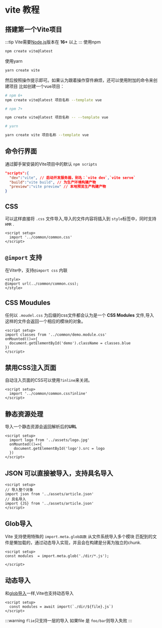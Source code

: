# vite 教程
## 搭建第一个Vite项目
:::tip
Vite需要[Node.js](http://nodejs.cn/)版本在 **16+** 以上
:::
使用npm
```sh
npm create vite@latest
```
使用yarn
```sh
yarn create vite
```
然后按照操作提示即可。如果认为跟着操作穿件麻烦，还可以使用附加的命令来创建项目
比如创建一个vue项目：
```sh
# npm 6+
npm create vite@latest 项目名称 --template vue

# npm 7+

npm create vite@latest 项目名称 -- --template vue 

# yarn

yarn create vite 项目名称 --template vue 

```

## 命令行界面
通过脚手架安装的Vite项目中的默认 ` npm scripts `
```json
"scripts":{
  "dev":"vite", // 启动开发服务器，别名：`vite dev`,`vite serve`
  "build":"vite build", // 为生产环境构建产物
  "preview":"vite preview" // 本地预览生产构建产物
}
```

## CSS
可以这样直接将 `.css` 文件导入,导入的文件内容将插入到 ` style `标签中，同时支持 `HMR` .
```vue
<script setup>
  import '../common/common.css'
</script>
```

## `@import` 支持
在Vite中，支持`@import css` 内联
```vue
<style>
@import url(../common/common.css);
</style> 
```

## CSS Moudules
任何以 `.moudel.css` 为后缀的css文件都会认为是一个 **CSS Modules** 文件,导入这样的文件会返回一个相应的模块的对象。
```vue
<script setup>
import classes from '../common/demo.module.css'
onMounted(()=>{
  document.getElementById('demo').className = classes.blue
})
</script>
```

## 禁用CSS注入页面
自动注入页面的CSS可以使用`?inline`来关闭。
```vue{2}
<script setup>
  import '../common/common.css?inline'
</script>
```
## 静态资源处理
导入一个静态资源会返回解析后的**URL**
```vue
<script setup>
  import logo from '../assets/logo.jpg'
  onMounted(()=>{
    document.getElementById('logo').src = logo
  })
</script>
```

## JSON 可以直接被导入，支持具名导入
```vue
<script setup>
// 导入整个对象
import json from '../assets/article.json'
// 具名导入
import {JS} from '../assets/article.json'
</script>
```

## Glob导入
Vite 支持使用特殊的 `import.meta.glob函数` 从文件系统导入多个模块
匹配到的文件是懒加载的，通过动态导入实现，并且会在构建是分离为独立的chunk.
```vue
<script setup>
const modules  = import.meta.glob('./dir/*.js');

</script>
```

## 动态导入
和[glob导入](#glob导入)一样,Vite也支持动态导入
```vue
<script setup>
  const modules = await import(`./dir/${file}.js`)
</script>
``` 
:::warning
`flie`只支持一层的导入 如果file 是 `foo/bar`则导入失败
:::

